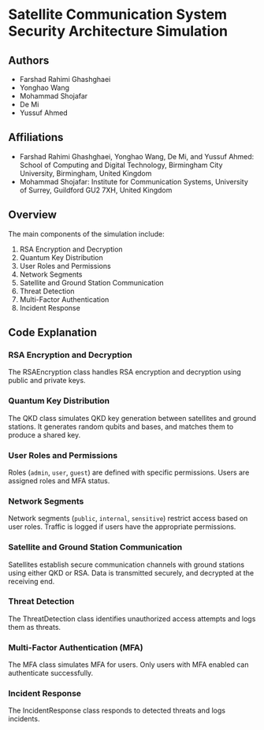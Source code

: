 # Satellite Communication System Security Architecture Simulation


## Authors

- Farshad Rahimi Ghashghaei
- Yonghao Wang
- Mohammad Shojafar
- De Mi
- Yussuf Ahmed

## Affiliations

- Farshad Rahimi Ghashghaei, Yonghao Wang, De Mi, and Yussuf Ahmed: School of Computing and Digital Technology, Birmingham City University, Birmingham, United Kingdom
- Mohammad Shojafar: Institute for Communication Systems, University of Surrey, Guildford GU2 7XH, United Kingdom

## Overview

The main components of the simulation include:

1. RSA Encryption and Decryption
2. Quantum Key Distribution
3. User Roles and Permissions
4. Network Segments
5. Satellite and Ground Station Communication
6. Threat Detection
7. Multi-Factor Authentication
8. Incident Response

## Code Explanation

### RSA Encryption and Decryption

The RSAEncryption class handles RSA encryption and decryption using public and private keys.

### Quantum Key Distribution

The QKD class simulates QKD key generation between satellites and ground stations. It generates random qubits and bases, and matches them to produce a shared key.

### User Roles and Permissions

Roles (`admin`, `user`, `guest`) are defined with specific permissions. Users are assigned roles and MFA status.

### Network Segments

Network segments (`public`, `internal`, `sensitive`) restrict access based on user roles. Traffic is logged if users have the appropriate permissions.

### Satellite and Ground Station Communication

Satellites establish secure communication channels with ground stations using either QKD or RSA. Data is transmitted securely, and decrypted at the receiving end.

### Threat Detection

The ThreatDetection class identifies unauthorized access attempts and logs them as threats.

### Multi-Factor Authentication (MFA)

The MFA class simulates MFA for users. Only users with MFA enabled can authenticate successfully.

### Incident Response

The IncidentResponse class responds to detected threats and logs incidents.
